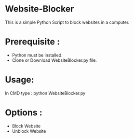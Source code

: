 # Website-Blocker
This is a simple Python Script to block websites in a computer.

# Prerequisite :
- Python must be installed.
- Clone or Download WebsiteBlocker.py file.
  
# Usage:
In CMD type : python WebsiteBlocker.py

# Options : 
- Block Website
- Unblock Website
